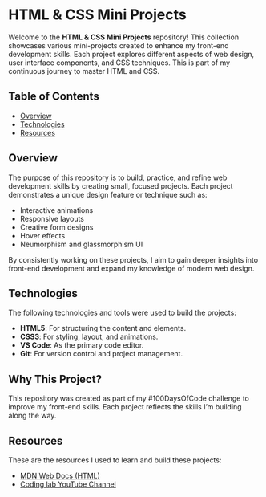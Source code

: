 # HTML & CSS Mini Projects

Welcome to the **HTML & CSS Mini Projects** repository! This collection showcases various mini-projects created to enhance my front-end development skills. Each project explores different aspects of web design, user interface components, and CSS techniques. This is part of my continuous journey to master HTML and CSS.

## Table of Contents

- [Overview](#overview)
- [Technologies](#technologies)
- [Resources](#resources)

## Overview

The purpose of this repository is to build, practice, and refine web development skills by creating small, focused projects. Each project demonstrates a unique design feature or technique such as:

- Interactive animations  
- Responsive layouts  
- Creative form designs  
- Hover effects  
- Neumorphism and glassmorphism UI  

By consistently working on these projects, I aim to gain deeper insights into front-end development and expand my knowledge of modern web design.

## Technologies

The following technologies and tools were used to build the projects:  

- **HTML5**: For structuring the content and elements.  
- **CSS3**: For styling, layout, and animations.  
- **VS Code**: As the primary code editor.  
- **Git**: For version control and project management.

## Why This Project?  
This repository was created as part of my #100DaysOfCode challenge to improve my front-end skills. Each project reflects the skills I’m building along the way.  

## Resources  
These are the resources I used to learn and build these projects:  

- [MDN Web Docs (HTML)](https://developer.mozilla.org/en-US/docs/Web/HTML)  
- [Coding lab YouTube Channel](https://www.youtube.com/@CodingLabYT) 
